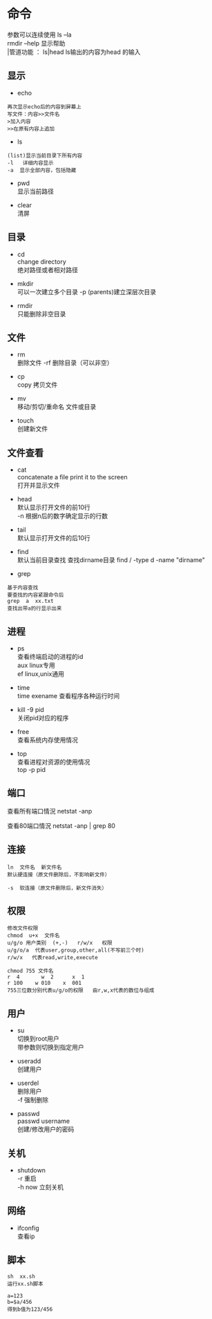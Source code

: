 # 命令

参数可以连续使用  ls –la  
rmdir –help  显示帮助  
|管道功能  ：  ls|head     ls输出的内容为head 的输入  

## 显示

+ echo

```
再次显示echo后的内容到屏幕上
写文件：内容>>文件名
>加入内容
>>在原有内容上追加
```

+ ls  

```
(list)显示当前目录下所有内容  
-l   详细内容显示  
-a  显示全部内容，包括隐藏
```

+ pwd  
显示当前路径

+ clear  
清屏

## 目录

+ cd  
change directory  
绝对路径或者相对路径  

+ mkdir  
可以一次建立多个目录
-p   (parents)建立深层次目录

+ rmdir  
只能删除非空目录

## 文件

+ rm  
删除文件
-rf 删除目录（可以非空）

+ cp  
copy  拷贝文件

+ mv  
移动/剪切/重命名 文件或目录  

+ touch  
创建新文件

## 文件查看

+ cat  
concatenate a file print it to the screen  
打开并显示文件

+ head  
默认显示打开文件的前10行  
-n  根据n后的数字确定显示的行数

+ tail  
默认显示打开文件的后10行

+ find  
默认当前目录查找
查找dirname目录
find / -type d -name "dirname"

+ grep  

```
基于内容查找
要查找的内容紧跟命令后
grep  a  xx.txt  
查找出带a的行显示出来
```

## 进程

+ ps  
查看终端启动的进程的id  
aux   linux专用  
ef    linux,unix通用  

+ time  
time  exename
查看程序各种运行时间

+ kill -9 pid  
关闭pid对应的程序

+ free  
查看系统内存使用情况

+ top  
查看进程对资源的使用情况  
top -p pid

## 端口

查看所有端口情況
netstat  -anp

查看80端口情況
netstat  -anp  | grep 80

## 连接

```
ln  文件名  新文件名
默认硬连接（原文件删除后，不影响新文件）

-s  软连接（原文件删除后，新文件消失）
```

## 权限

```
修改文件权限
chmod  u+x  文件名
u/g/o 用户类别  (+,-)   r/w/x   权限
u/g/o/a  代表user,group,other,all(不写前三个时)
r/w/x   代表read,write,execute

chmod 755 文件名
r  4       w  2      x  1
r 100    w 010    x  001
755三位数分别代表u/g/o的权限   由r,w,x代表的数位与组成

```

## 用户

+ su  
切换到root用户  
带参数则切换到指定用户  

+ useradd  
创建用户

+ userdel  
删除用户  
-f 强制删除

+ passwd  
passwd  username  
创建/修改用户的密码

## 关机

+ shutdown  
-r   重启  
-h  now  立刻关机

## 网络

+ ifconfig  
查看ip


## 脚本

```
sh  xx.sh
运行xx.sh脚本

a=123
b=$a/456
得到b值为123/456
```
